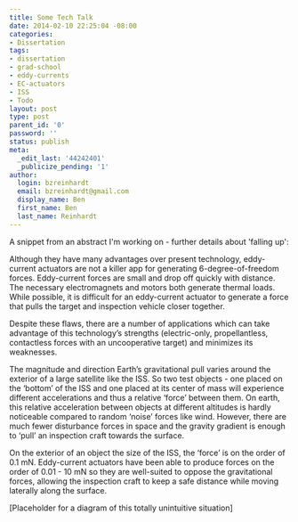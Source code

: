 ```yaml
---
title: Some Tech Talk
date: 2014-02-10 22:25:04 -08:00
categories:
- Dissertation
tags:
- dissertation
- grad-school
- eddy-currents
- EC-actuators
- ISS
- Todo
layout: post
type: post
parent_id: '0'
password: ''
status: publish
meta:
  _edit_last: '44242401'
  _publicize_pending: '1'
author:
  login: bzreinhardt
  email: bzreinhardt@gmail.com
  display_name: Ben
  first_name: Ben
  last_name: Reinhardt
---
```


<p dir="ltr">A snippet from an abstract I'm working on - further details about 'falling up':</p>
<p dir="ltr">Although they have many advantages over present technology, eddy-current actuators are not a killer app for generating 6-degree-of-freedom forces. Eddy-current forces are small and drop off quickly with distance. The necessary electromagnets and motors both generate thermal loads. While possible, it is difficult for an eddy-current actuator to generate a force that pulls the target and inspection vehicle closer together.</p>
<p>Despite these flaws, there are a number of applications which can take advantage of this technology’s strengths (electric-only, propellantless, contactless forces with an uncooperative target) and minimizes its weaknesses.</p>
<p dir="ltr">The magnitude and direction Earth’s gravitational pull varies around the exterior of a large satellite like the ISS. So two test objects - one placed on the ‘bottom’ of the ISS and one placed at its center of mass will experience different accelerations and thus a relative ‘force’ between them. On earth, this relative acceleration between objects at different altitudes is hardly noticeable compared to random ‘noise’ forces like wind. However, there are much fewer disturbance forces in space and the gravity gradient is enough to ‘pull’ an inspection craft towards the surface.</p>
<p dir="ltr">On the exterior of an object the size of the ISS, the ‘force’ is on the order of 0.1 mN. Eddy-current actuators have been able to produce forces on the order of 0.01 - 10 mN so they are well-suited to oppose the gravitational forces, allowing the inspection craft to keep a safe distance while moving laterally along the surface.</p>
<p dir="ltr">[Placeholder for a diagram of this totally unintuitive situation]</p>
